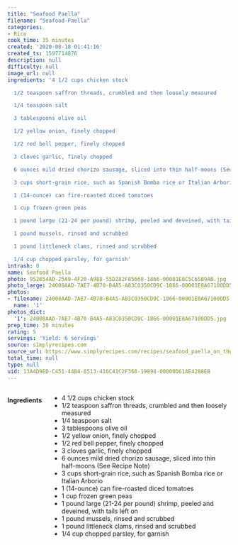 ```yaml
---
title: "Seafood Paella"
filename: "Seafood-Paella"
categories:
- Rice
cook_time: 35 minutes
created: '2020-08-18 01:41:16'
created_ts: 1597714876
description: null
difficulty: null
image_url: null
ingredients: '4 1/2 cups chicken stock

  1/2 teaspoon saffron threads, crumbled and then loosely measured

  1/4 teaspoon salt

  3 tablespoons olive oil

  1/2 yellow onion, finely chopped

  1/2 red bell pepper, finely chopped

  3 cloves garlic, finely chopped

  6 ounces mild dried chorizo sausage, sliced into thin half-moons (See Recipe Note)

  3 cups short-grain rice, such as Spanish Bomba rice or Italian Arborio

  1 (14-ounce) can fire-roasted diced tomatoes

  1 cup frozen green peas

  1 pound large (21-24 per pound) shrimp, peeled and deveined, with tails left on

  1 pound mussels, rinsed and scrubbed

  1 pound littleneck clams, rinsed and scrubbed

  1/4 cup chopped parsley, for garnish'
intrash: 0
name: Seafood Paella
photo: 952654AD-25A9-4F20-A988-55D282F85668-1866-00001E8C5C65B9AB.jpg
photo_large: 24008AAD-7AE7-4B70-B4A5-A83C0350CD9C-1866-00001E8A67100DD5.jpg
photos:
- filename: 24008AAD-7AE7-4B70-B4A5-A83C0350CD9C-1866-00001E8A67100DD5.jpg
  name: '1'
photos_dict:
  '1': 24008AAD-7AE7-4B70-B4A5-A83C0350CD9C-1866-00001E8A67100DD5.jpg
prep_time: 30 minutes
rating: 5
servings: 'Yield: 6 servings'
source: simplyrecipes.com
source_url: https://www.simplyrecipes.com/recipes/seafood_paella_on_the_grill/
total_time: null
type: null
uid: 13A4D9ED-C451-44B4-8513-416C41C2F368-19898-00000D61AE4288EB
---
```

<div class="large-8 medium-7 columns" id="writeup">	</div><!-- #writeup -->
</div><!-- #row-one -->
<div class="row" id="row-two">	<div class="medium-4 small-5 columns"><h4 id="ingredients">Ingredients</h4><div class="box box-ingredients content"><ul>
<li>4 1/2 cups chicken stock</li>
<li>1/2 teaspoon saffron threads, crumbled and then loosely measured</li>
<li>1/4 teaspoon salt</li>
<li>3 tablespoons olive oil</li>
<li>1/2 yellow onion, finely chopped</li>
<li>1/2 red bell pepper, finely chopped</li>
<li>3 cloves garlic, finely chopped</li>
<li>6 ounces mild dried chorizo sausage, sliced into thin half-moons (See Recipe Note)</li>
<li>3 cups short-grain rice, such as Spanish Bomba rice or Italian Arborio</li>
<li>1 (14-ounce) can fire-roasted diced tomatoes</li>
<li>1 cup frozen green peas</li>
<li>1 pound large (21-24 per pound) shrimp, peeled and deveined, with tails left on</li>
<li>1 pound mussels, rinsed and scrubbed</li>
<li>1 pound littleneck clams, rinsed and scrubbed</li>
<li>1/4 cup chopped parsley, for garnish</li>
</ul>
</div>	</div>	<div class="medium-6 small-7 columns">	</div>